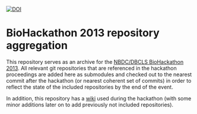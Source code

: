 [![DOI](https://zenodo.org/badge/34372729.svg)](https://zenodo.org/badge/latestdoi/34372729)

# BioHackathon 2013 repository aggregation

This repository serves as an archive for the [NBDC/DBCLS BioHackathon 2013](http://2013.biohackathon.org).
All relevant git repositories that are referenced in the hackathon proceedings are added here as
submodules and checked out to the nearest commit after the hackathon (or nearest coherent set of commits)
in order to reflect the state of the included repositories by the end of the event.

In addition, this repository has a [wiki](https://github.com/dbcls/bh13/wiki) used during the hackathon
(with some minor additions later on to add previously not included repositories).

